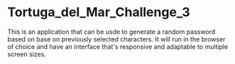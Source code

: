 # Tortuga_del_Mar_Challenge_3
This is an application that can be usde to generate a random password based on base on previously selected characters. It will run in the browser of choice and have an interface that's responsive and adaptable to multiple screen sizes.
